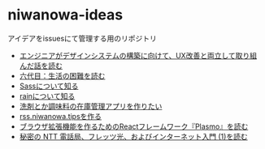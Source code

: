 # niwanowa-ideas

アイデアをissuesにて管理する用のリポジトリ

<!-- ISSUE_LIST_START -->
- [エンジニアがデザインシステムの構築に向けて、UX改善と両立して取り組んだ話を読む](https://github.com/niwanowa/niwanowa-ideas/issues/14)
- [六代目：生活の困難を読む](https://github.com/niwanowa/niwanowa-ideas/issues/13)
- [Sassについて知る](https://github.com/niwanowa/niwanowa-ideas/issues/12)
- [rainについて知る](https://github.com/niwanowa/niwanowa-ideas/issues/10)
- [洗剤とか調味料の在庫管理アプリを作りたい](https://github.com/niwanowa/niwanowa-ideas/issues/9)
- [rss.niwanowa.tipsを作る](https://github.com/niwanowa/niwanowa-ideas/issues/8)
- [ブラウザ拡張機能を作るためのReactフレームワーク『Plasmo』を読む](https://github.com/niwanowa/niwanowa-ideas/issues/6)
- [秘密の NTT 電話局、フレッツ光、およびインターネット入門 (1)を読む](https://github.com/niwanowa/niwanowa-ideas/issues/5)
<!-- github actions: Updated on 2023-10-20 03:16:12 UTC-->
<!-- ISSUE_LIST_END -->
